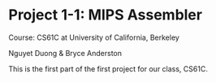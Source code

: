 # Project 1-1: MIPS Assembler
Course: CS61C at University of California, Berkeley

Nguyet Duong & Bryce Anderston

This is the first part of the first project for our class, CS61C.
